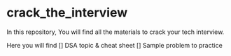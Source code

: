 # crack_the_interview
In this repository, You will find all the materials to crack your tech interview.

Here you will find 
[] DSA topic & cheat sheet
[] Sample problem to practice 

